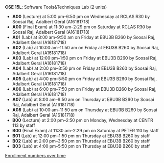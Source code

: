 **CSE 15L**: Software Tools&Techniques Lab (2 units)

- **A00** (Lecture) at 5:00 pm–6:50 pm on Wednesday at RCLAS R30 by Soosai Raj, Adalbert Geral (A16181718)
- **A00** (Final Exam) at 11:30 am–2:29 pm on Saturday at RCLAS R30 by Soosai Raj, Adalbert Geral (A16181718)
- **A01** (Lab) at 8:00 am–9:50 am on Friday at EBU3B B260 by Soosai Raj, Adalbert Geral (A16181718)
- **A02** (Lab) at 10:00 am–11:50 am on Friday at EBU3B B260 by Soosai Raj, Adalbert Geral (A16181718)
- **A03** (Lab) at 12:00 pm–1:50 pm on Friday at EBU3B B260 by Soosai Raj, Adalbert Geral (A16181718)
- **A04** (Lab) at 2:00 pm–3:50 pm on Friday at EBU3B B260 by Soosai Raj, Adalbert Geral (A16181718)
- **A05** (Lab) at 4:00 pm–5:50 pm on Friday at EBU3B B260 by Soosai Raj, Adalbert Geral (A16181718)
- **A06** (Lab) at 6:00 pm–7:50 pm on Friday at EBU3B B260 by Soosai Raj, Adalbert Geral (A16181718)
- **A07** (Lab) at 8:00 am–9:50 am on Thursday at EBU3B B260 by Soosai Raj, Adalbert Geral (A16181718)
- **A08** (Lab) at 10:00 am–11:50 am on Thursday at EBU3B B260 by Soosai Raj, Adalbert Geral (A16181718)
- **B00** (Lecture) at 2:00 pm–2:50 pm on Monday, Wednesday at CENTR 113 by staff
- **B00** (Final Exam) at 11:30 am–2:29 pm on Saturday at PETER 110 by staff
- **B01** (Lab) at 12:00 pm–1:50 pm on Thursday at EBU3B B260 by staff
- **B02** (Lab) at 2:00 pm–3:50 pm on Thursday at EBU3B B260 by staff
- **B03** (Lab) at 4:00 pm–5:50 pm on Thursday at EBU3B B260 by staff

[Enrollment numbers over time](./CSE15L.tsv)

